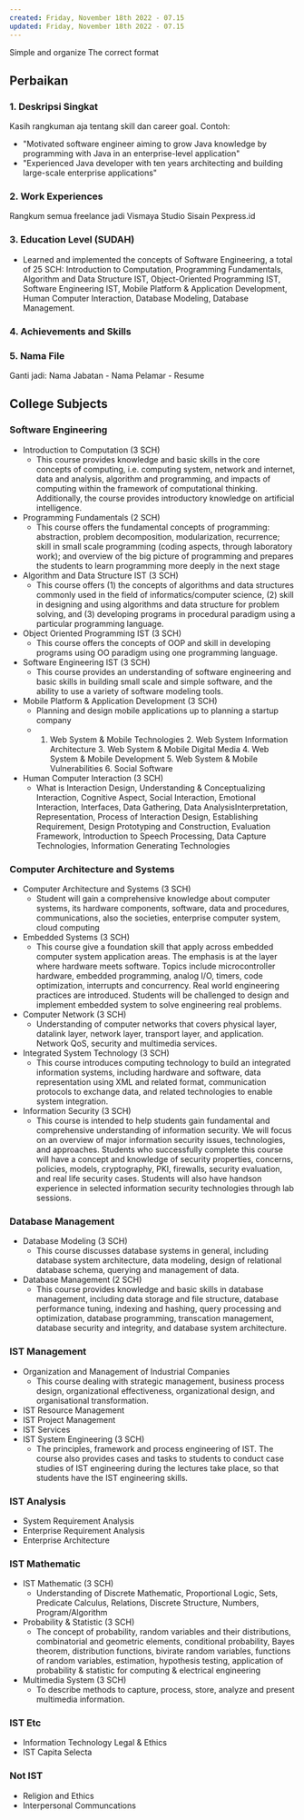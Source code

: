 ```yaml
---
created: Friday, November 18th 2022 - 07.15
updated: Friday, November 18th 2022 - 07.15
---
```

Simple and organize
The correct format

## Perbaikan
### 1. Deskripsi Singkat
Kasih rangkuman aja tentang skill dan career goal.
Contoh:
- "Motivated software engineer aiming to grow Java knowledge by programming with Java in an enterprise-level application"
- "Experienced Java developer with ten years architecting and building large-scale enterprise applications"
### 2. Work Experiences
Rangkum semua freelance jadi Vismaya Studio
Sisain Pexpress.id
### 3. Education Level (SUDAH)
- Learned and implemented the concepts of Software Engineering, a total of 25 SCH: Introduction to Computation, Programming Fundamentals, Algorithm and Data Structure IST, Object-Oriented Programming IST, Software Engineering IST, Mobile Platform & Application Development, Human Computer Interaction, Database Modeling, Database Management.
### 4. Achievements and Skills

### 5. Nama File
Ganti jadi: Nama Jabatan - Nama Pelamar - Resume


## College Subjects
### Software Engineering
- Introduction to Computation (3 SCH)
	- This course provides knowledge and basic skills in the core concepts of computing, i.e. computing system, network and internet, data and analysis, algorithm and programming, and impacts of computing within the framework of computational thinking. Additionally, the course provides introductory knowledge on artificial intelligence.
- Programming Fundamentals (2 SCH)
	- This course offers the fundamental concepts of programming: abstraction, problem decomposition, modularization, recurrence; skill in small scale programming (coding aspects, through laboratory work); and overview of the big picture of programming and prepares the students to learn programming more deeply in the next stage
- Algorithm and Data Structure IST (3 SCH)
	- This course offers (1) the concepts of algorithms and data structures commonly used in the field of informatics/computer science, (2) skill in designing and using algorithms and data structure for problem solving, and (3) developing programs in procedural paradigm using a particular programming language.
- Object Oriented Programming IST (3 SCH)
	- This course offers the concepts of OOP and skill in developing programs using OO paradigm using one programming language.
- Software Engineering IST (3 SCH)
	- This course provides an understanding of software engineering and basic skills in building small scale and simple software, and the ability to use a variety of software modeling tools.
- Mobile Platform & Application Development (3 SCH)
	- Planning and design mobile applications up to planning a startup company
	- 1. Web System & Mobile Technologies 2. Web System Information Architecture 3. Web System & Mobile Digital Media 4. Web System & Mobile Development 5. Web System & Mobile Vulnerabilities 6. Social Software
- Human Computer Interaction (3 SCH)
	- What is Interaction Design, Understanding & Conceptualizing Interaction, Cognitive Aspect, Social Interaction, Emotional Interaction, Interfaces, Data Gathering, Data AnalysisInterpretation, Representation, Process of Interaction Design, Establishing Requirement, Design Prototyping and Construction, Evaluation Framework, Introduction to Speech Processing, Data Capture Technologies, Information Generating Technologies

### Computer Architecture and Systems
- Computer Architecture and Systems (3 SCH)
	- Student will gain a comprehensive knowledge about computer systems, its hardware components, software, data and procedures, communications, also the societies, enterprise computer system, cloud computing
- Embedded Systems (3 SCH)
	- This course give a foundation skill that apply across embedded computer system application areas. The emphasis is at the layer where hardware meets software. Topics include microcontroller hardware, embedded programming, analog I/O, timers, code optimization, interrupts and concurrency. Real world engineering practices are introduced. Students will be challenged to design and implement embedded system to solve engineering real problems.
- Computer Network (3 SCH)
	- Understanding of computer networks that covers physical layer, datalink layer, network layer, transport layer, and application. Network QoS, security and multimedia services.
- Integrated System Technology (3 SCH)
	- This course introduces computing technology to build an integrated information systems, including hardware and software, data representation using XML and related format, communication protocols to exchange data, and related technologies to enable system integration.
- Information Security (3 SCH)
	- This course is intended to help students gain fundamental and comprehensive understanding of information security. We will focus on an overview of major information security issues, technologies, and approaches. Students who successfully complete this course will have a concept and knowledge of security properties, concerns, policies, models, cryptography, PKI, firewalls, security evaluation, and real life security cases. Students will also have handson experience in selected information security technologies through lab sessions.

### Database Management
- Database Modeling (3 SCH)
	- This course discusses database systems in general, including database system architecture, data modeling, design of relational database schema, querying and management of data.
- Database Management (2 SCH)
	- This course provides knowledge and basic skills in database management, including data storage and file structure, database performance tuning, indexing and hashing, query processing and optimization, database programming, transcation management, database security and integrity, and database system architecture.

### IST Management
- Organization and Management of Industrial Companies
	- This course dealing with strategic management, business process design, organizational effectiveness, organizational design, and organisational transformation.
- IST Resource Management
- IST Project Management
- IST Services
- IST System Engineering (3 SCH)
	- The principles, framework and process engineering of IST. The course also provides cases and tasks to students to conduct case studies of IST engineering during the lectures take place, so that students have the IST engineering skills.

### IST Analysis
- System Requirement Analysis
- Enterprise Requirement Analysis  
- Enterprise Architecture  

### IST Mathematic
- IST Mathematic (3 SCH)
	- Understanding of Discrete Mathematic, Proportional Logic, Sets, Predicate Calculus, Relations, Discrete Structure, Numbers, Program/Algorithm
- Probability & Statistic (3 SCH)
	- The concept of probability, random variables and their distributions, combinatorial and geometric elements, conditional probability, Bayes theorem, distribution functions, bivirate random variables, functions of random variables, estimation, hypothesis testing, application of probability & statistic for computing & electrical engineering
- Multimedia System (3 SCH)
	- To describe methods to capture, process, store, analyze and present multimedia information.

### IST Etc
- Information Technology Legal & Ethics  
- IST Capita Selecta  

### Not IST
- Religion and Ethics
- Interpersonal Communcations